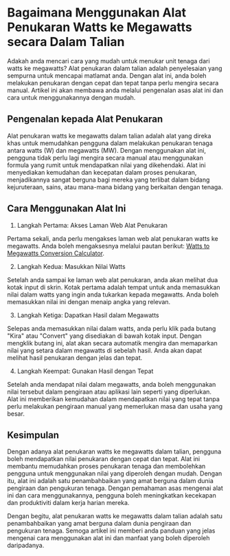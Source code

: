 Bagaimana Menggunakan Alat Penukaran Watts ke Megawatts secara Dalam Talian
===========================================================================

Adakah anda mencari cara yang mudah untuk menukar unit tenaga dari watts ke megawatts? Alat penukaran dalam talian adalah penyelesaian yang sempurna untuk mencapai matlamat anda. Dengan alat ini, anda boleh melakukan penukaran dengan cepat dan tepat tanpa perlu mengira secara manual. Artikel ini akan membawa anda melalui pengenalan asas alat ini dan cara untuk menggunakannya dengan mudah.

Pengenalan kepada Alat Penukaran
--------------------------------

Alat penukaran watts ke megawatts dalam talian adalah alat yang direka khas untuk memudahkan pengguna dalam melakukan penukaran tenaga antara watts (W) dan megawatts (MW). Dengan menggunakan alat ini, pengguna tidak perlu lagi mengira secara manual atau menggunakan formula yang rumit untuk mendapatkan nilai yang dikehendaki. Alat ini menyediakan kemudahan dan kecepatan dalam proses penukaran, menjadikannya sangat berguna bagi mereka yang terlibat dalam bidang kejuruteraan, sains, atau mana-mana bidang yang berkaitan dengan tenaga.

Cara Menggunakan Alat Ini
-------------------------

1. Langkah Pertama: Akses Laman Web Alat Penukaran

Pertama sekali, anda perlu mengakses laman web alat penukaran watts ke megawatts. Anda boleh mengaksesnya melalui pautan berikut: [Watts to Megawatts Conversion Calculator](https://www.onlinecalculatorsfree.com/ms/convert/watts-to-megawatts.html).

2. Langkah Kedua: Masukkan Nilai Watts

Setelah anda sampai ke laman web alat penukaran, anda akan melihat dua kotak input di skrin. Kotak pertama adalah tempat untuk anda memasukkan nilai dalam watts yang ingin anda tukarkan kepada megawatts. Anda boleh memasukkan nilai ini dengan menaip angka yang relevan.

3. Langkah Ketiga: Dapatkan Hasil dalam Megawatts

Selepas anda memasukkan nilai dalam watts, anda perlu klik pada butang "Kira" atau "Convert" yang disediakan di bawah kotak input. Dengan mengklik butang ini, alat akan secara automatik mengira dan memaparkan nilai yang setara dalam megawatts di sebelah hasil. Anda akan dapat melihat hasil penukaran dengan jelas dan tepat.

4. Langkah Keempat: Gunakan Hasil dengan Tepat

Setelah anda mendapat nilai dalam megawatts, anda boleh menggunakan nilai tersebut dalam pengiraan atau aplikasi lain seperti yang diperlukan. Alat ini memberikan kemudahan dalam mendapatkan nilai yang tepat tanpa perlu melakukan pengiraan manual yang memerlukan masa dan usaha yang besar.

Kesimpulan
----------

Dengan adanya alat penukaran watts ke megawatts dalam talian, pengguna boleh mendapatkan nilai penukaran dengan cepat dan tepat. Alat ini membantu memudahkan proses penukaran tenaga dan membolehkan pengguna untuk menggunakan nilai yang diperoleh dengan mudah. Dengan itu, alat ini adalah satu penambahbaikan yang amat berguna dalam dunia pengiraan dan pengukuran tenaga. Dengan pemahaman asas mengenai alat ini dan cara menggunakannya, pengguna boleh meningkatkan kecekapan dan produktiviti dalam kerja harian mereka.

Dengan begitu, alat penukaran watts ke megawatts dalam talian adalah satu penambahbaikan yang amat berguna dalam dunia pengiraan dan pengukuran tenaga. Semoga artikel ini memberi anda panduan yang jelas mengenai cara menggunakan alat ini dan manfaat yang boleh diperoleh daripadanya.